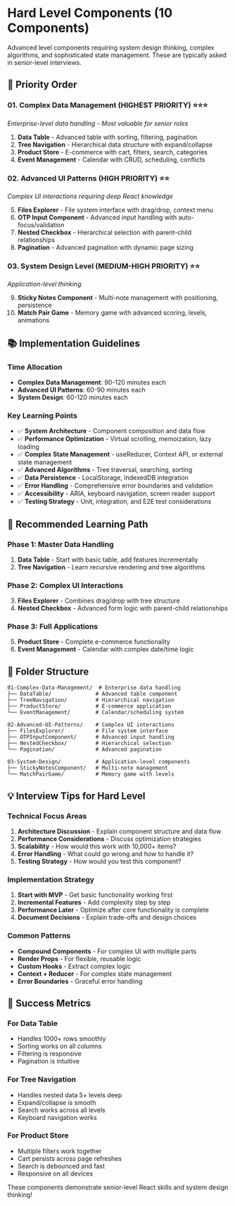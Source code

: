 # Hard Level Components (10 Components)

Advanced level components requiring system design thinking, complex algorithms, and sophisticated state management. These are typically asked in senior-level interviews.

## 🎯 Priority Order

### 01. Complex Data Management (HIGHEST PRIORITY) ⭐⭐⭐

_Enterprise-level data handling - Most valuable for senior roles_

1. **Data Table** - Advanced table with sorting, filtering, pagination
2. **Tree Navigation** - Hierarchical data structure with expand/collapse
3. **Product Store** - E-commerce with cart, filters, search, categories
4. **Event Management** - Calendar with CRUD, scheduling, conflicts

### 02. Advanced UI Patterns (HIGH PRIORITY) ⭐⭐

_Complex UI interactions requiring deep React knowledge_

5. **Files Explorer** - File system interface with drag/drop, context menu
6. **OTP Input Component** - Advanced input handling with auto-focus/validation
7. **Nested Checkbox** - Hierarchical selection with parent-child relationships
8. **Pagination** - Advanced pagination with dynamic page sizing

### 03. System Design Level (MEDIUM-HIGH PRIORITY) ⭐⭐

_Application-level thinking_

9. **Sticky Notes Component** - Multi-note management with positioning, persistence
10. **Match Pair Game** - Memory game with advanced scoring, levels, animations

## 📚 Implementation Guidelines

### Time Allocation

- **Complex Data Management**: 90-120 minutes each
- **Advanced UI Patterns**: 60-90 minutes each
- **System Design**: 60-120 minutes each

### Key Learning Points

- ✅ **System Architecture** - Component composition and data flow
- ✅ **Performance Optimization** - Virtual scrolling, memoization, lazy loading
- ✅ **Complex State Management** - useReducer, Context API, or external state management
- ✅ **Advanced Algorithms** - Tree traversal, searching, sorting
- ✅ **Data Persistence** - LocalStorage, IndexedDB integration
- ✅ **Error Handling** - Comprehensive error boundaries and validation
- ✅ **Accessibility** - ARIA, keyboard navigation, screen reader support
- ✅ **Testing Strategy** - Unit, integration, and E2E test considerations

## 🚀 Recommended Learning Path

### Phase 1: Master Data Handling

1. **Data Table** - Start with basic table, add features incrementally
2. **Tree Navigation** - Learn recursive rendering and tree algorithms

### Phase 2: Complex UI Interactions

3. **Files Explorer** - Combines drag/drop with tree structure
4. **Nested Checkbox** - Advanced form logic with parent-child relationships

### Phase 3: Full Applications

5. **Product Store** - Complete e-commerce functionality
6. **Event Management** - Calendar with complex date/time logic

## 📁 Folder Structure

```
01-Complex-Data-Management/  # Enterprise data handling
├── DataTable/              # Advanced table component
├── TreeNavigation/         # Hierarchical navigation
├── ProductStore/           # E-commerce application
└── EventManagement/        # Calendar/scheduling system

02-Advanced-UI-Patterns/    # Complex UI interactions
├── FilesExplorer/          # File system interface
├── OTPInputComponent/      # Advanced input handling
├── NestedCheckbox/         # Hierarchical selection
└── Pagination/             # Advanced pagination

03-System-Design/           # Application-level components
├── StickyNotesComponent/   # Multi-note management
└── MatchPairGame/          # Memory game with levels
```

## 💡 Interview Tips for Hard Level

### Technical Focus Areas

1. **Architecture Discussion** - Explain component structure and data flow
2. **Performance Considerations** - Discuss optimization strategies
3. **Scalability** - How would this work with 10,000+ items?
4. **Error Handling** - What could go wrong and how to handle it?
5. **Testing Strategy** - How would you test this component?

### Implementation Strategy

1. **Start with MVP** - Get basic functionality working first
2. **Incremental Features** - Add complexity step by step
3. **Performance Later** - Optimize after core functionality is complete
4. **Document Decisions** - Explain trade-offs and design choices

### Common Patterns

- **Compound Components** - For complex UI with multiple parts
- **Render Props** - For flexible, reusable logic
- **Custom Hooks** - Extract complex logic
- **Context + Reducer** - For complex state management
- **Error Boundaries** - Graceful error handling

## 🎯 Success Metrics

### For Data Table

- Handles 1000+ rows smoothly
- Sorting works on all columns
- Filtering is responsive
- Pagination is intuitive

### For Tree Navigation

- Handles nested data 5+ levels deep
- Expand/collapse is smooth
- Search works across all levels
- Keyboard navigation works

### For Product Store

- Multiple filters work together
- Cart persists across page refreshes
- Search is debounced and fast
- Responsive on all devices

These components demonstrate senior-level React skills and system design thinking!

